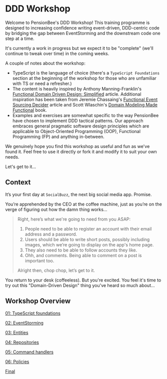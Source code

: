 # DDD Workshop

Welcome to PensionBee's DDD Workshop! This training programme is designed to increasing confidence writing event-driven, DDD-centric code by bridging the gap between EventStorming and the downstream code one step at a time.

It's currently a work in progress but we expect it to be "complete" (we'll continue to tweak over time) in the coming weeks.

A couple of notes about the workshop:

- TypeScript is the language of choice (there's a `TypeScript Foundations` section at the beginning of the workshop for those who are unfamiliar with TS or need a refresher.)
- The content is heavily inspired by Anthony Manning-Franklin's [Functional Domain Driven Design: Simplified](https://antman-does-software.com/functional-domain-driven-design-simplified) article. Additional inspiration has been taken from Jeremie Chassaing's [Functional Event Sourcing Decider](https://thinkbeforecoding.com/post/2021/12/17/functional-event-sourcing-decider) article and Scott Wlaschin's [Domain Modeling Made Functional](https://pragprog.com/titles/swdddf/domain-modeling-made-functional/) book.
- Examples and exercises are somewhat specific to the way PensionBee have chosen to implement DDD tactical patterns. Our approach embraces general pragmatic software design principles which are applicable to Object-Oriented Programming (OOP), Functional Programming (FP) and anything in-between.

We genuinely hope you find this workshop as useful and fun as we've found it. Feel free to use it directly or fork it and modify it to suit your own needs.

Let's get to it...

## Context

It’s your first day at `SocialBuzz`, the next big social media app. Promise.

You’re apprehended by the CEO at the coffee machine, just as you’re on the verge of figuring out how the damn thing works...

> Right, here’s what we're going to need from you ASAP:
>
> 1. People need to be able to register an account with their email address and a password.
> 2. Users should be able to write short posts, possibly including images, which we’re going to display on the app's home page.
> 3. They also need to be able to follow accounts they like.
> 4. Ohh, and comments. Being able to comment on a post is important too.
>
> Alright then, chop chop, let’s get to it.

You return to your desk (coffeeless). But you're excited. You feel it's time to try out this "Domain-Driven Design" thing you've heard so much about...

## Workshop Overview

[01: TypeScript foundations](https://github.com/PensionBee/ddd-workshop/tree/01-typescript)

[02: EventStorming](https://github.com/PensionBee/ddd-workshop/tree/02-eventstorming)

[03: Entities](https://github.com/PensionBee/ddd-workshop/tree/03-entities)

[04: Repositories](https://github.com/PensionBee/ddd-workshop/tree/04-repositories)

[05: Command handlers](https://github.com/PensionBee/ddd-workshop/tree/05-command-handlers)

[06: Policies](https://github.com/PensionBee/ddd-workshop/tree/06-policies)

[Final](https://github.com/PensionBee/ddd-workshop/tree/final)
